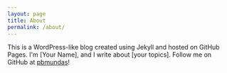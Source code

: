 ```yaml
---
layout: page
title: About
permalink: /about/
---
```

This is a WordPress-like blog created using Jekyll and hosted on GitHub Pages. I'm [Your Name], and I write about [your topics]. Follow me on GitHub at [pbmundas](https://github.com/pbmundas)!
